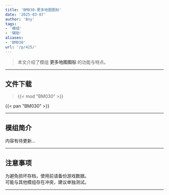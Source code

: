```yaml
---
title: 'BM030-更多地图图标'
date: '2025-03-07'
author: 'Bny'
tags:
- '模组'
- '辅助'
aliases:
- 'BM030'
url: '/p/425/'
---
```


> 本文介绍了模组 **更多地图图标** 的功能与特点。

---

## 文件下载  

> {{< mod "BM030" >}}  

{{< pan "BM030" >}}  

---

## 模组简介

>  
内容有待更新...  

---

## 注意事项

>  
为避免损坏存档，使用前请备份游戏数据。  
可能与其他模组存在冲突，建议单独测试。  

---

